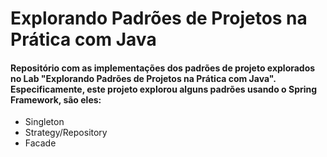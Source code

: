 # Explorando Padrões de Projetos na Prática com Java
#### Repositório com as implementações dos padrões de projeto explorados no Lab "Explorando Padrões de Projetos na Prática com Java". Especificamente, este projeto explorou alguns padrões usando o Spring Framework, são eles:

* Singleton
* Strategy/Repository
* Facade
